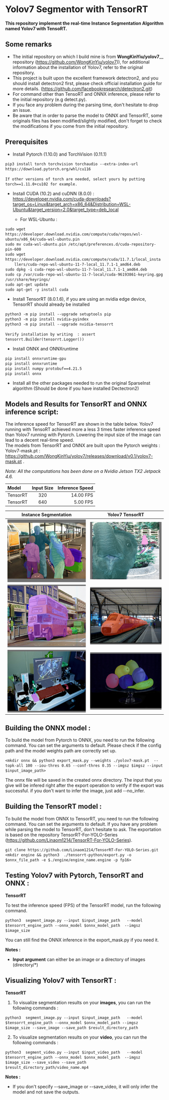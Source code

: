 # Yolov7 Segmentor with TensorRT
 **This repository implement the real-time Instance Segmentation Algorithm named Yolov7 with TensoRT.**
 
## Some remarks 
  - The initial repository on which I build mine is from **WongKinYiu/yolov7**__ repository (https://github.com/WongKinYiu/yolov7)), for additional information about the installation of Yolov7, refer to the original repository. 
  - This project is built upon the excellent framework detectron2, and you should install detectron2 first, please check official installation guide for more details. (https://github.com/facebookresearch/detectron2.git)
  - For command other than TensoRT and ONNX inference, please refer to the initial repository (e.g detect.py). 
  - If you face any problem during the parsing time, don't hesitate to drop an issue.
  - Be aware that in order to parse the model to ONNX and TensorRT, some originals files has been modified/slightly modified, don't forget to check the modifications if you come from the initial repository.
  
 
 ## Prerequisites
  - Install Pytorch (1.10.0) and TorchVision (0.11.1)
  ```
  pip3 install torch torchvision torchaudio --extra-index-url https://download.pytorch.org/whl/cu116
  
  If other versions of torch are needed, select yours by putting torch==1.11.0+cu102 for example.
  ```
  - Install CUDA (10.2) and cuDNN (8.0.0) : https://developer.nvidia.com/cuda-downloads?target_os=Linux&target_arch=x86_64&Distribution=WSL-Ubuntu&target_version=2.0&target_type=deb_local
  
    - For WSL-Ubuntu :
  ```
  sudo wget https://developer.download.nvidia.com/compute/cuda/repos/wsl-ubuntu/x86_64/cuda-wsl-ubuntu.pin
  sudo mv cuda-wsl-ubuntu.pin /etc/apt/preferences.d/cuda-repository-pin-600
  sudo wget https://developer.download.nvidia.com/compute/cuda/11.7.1/local_insta
      llers/cuda-repo-wsl-ubuntu-11-7-local_11.7.1-1_amd64.deb
sudo dpkg -i cuda-repo-wsl-ubuntu-11-7-local_11.7.1-1_amd64.deb
  sudo cp /var/cuda-repo-wsl-ubuntu-11-7-local/cuda-96193861-keyring.gpg /usr/share/keyrings/
  sudo apt-get update
  sudo apt-get -y install cuda
   ```
  
  - Install TensorRT (8.0.1.6), if you are using an nvidia edge device, TensorRT should already be installed
  ```
  python3 -m pip install --upgrade setuptools pip
  python3 -m pip install nvidia-pyindex
  python3 -m pip install --upgrade nvidia-tensorrt
  
  Verify installation by writing  : assert tensorrt.Builder(tensorrt.Logger())
  ```
  - Install ONNX and ONNXruntime
  ```
  pip install onnxruntime-gpu
  pip install onnxruntime
  pip install numpy protobuf==4.21.5  
  pip install onnx
  ```
  - Install all the other packages needed to run the original SparseInst algorithm (Should be done if you have installed Dectectron2)
 

 
 ## Models and Results for TensorRT and ONNX inference script:
 
 The inference speed for TensorRT are shown in the table below. Yolov7 running with TensoRT achieved more a less 3 times faster inference speed than Yolov7 running with Pytorch. Lowering the input size of the image can lead to a decent real-time speed.  
 The models from TensorRT and ONNX are built upon the Pytorch weights : Yolov7-mask.pt : https://github.com/WongKinYiu/yolov7/releases/download/v0.1/yolov7-mask.pt .
 
 *Note: All the computations has been done on a Nvidia Jetson TX2 Jetpack 4.6.*
 
 | Model | Input Size |  Inference Speed 
| :---         |     :---:      |     ---: |
| TensorRT     | 320    |  14.00 FPS    |
| TensorRT     | 640    |  5.00 FPS     |


  Instance Segmentation             |  Yolov7 TensorRT
:-------------------------:|:-------------------------:
![](results/640_trt_cv2img_VP_0.jpg)  |  ![](results/640_trt_cv2img_VP_1.jpg)
![](results/640_trt_cv2img_VP_2.jpg)  |  ![](results/640_trt_cv2img_VP_3.jpg)
![](results/640_trt_cv2img_VP_4.jpg)  |  ![](results/640_trt_cv2img_VP_5.jpg)
 

 ## Building the ONNX model  :
 
 To build the model from Pytorch to ONNX, you need to run the following command. You can set the arguments to default. Please check if the config path and the model weights path are correctly set up.
 ```
 <mkdir onnx && python3 export_mask.py --weights ./yolov7-mask.pt  --topk-all 100 --iou-thres 0.65 --conf-thres 0.35 --imgsz $imgsz --input $input_image_path>
 ```
 The onnx file will be saved in the created onnx directory. The input that you give will be infered right after the export operation to verify if the export was successful. if you don't want to infer the image, just add --no_infer.
 
  ## Building the TensorRT model  :
  
  To build the model from ONNX to TensorRT, you need to run the following command. You can set the arguments to default. If you have any problem while parsing the model to TensorRT, don't hesitate to ask. The exportation is based on the repository TensorRT-For-YOLO-Series (https://github.com/Linaom1214/TensorRT-For-YOLO-Series).
 ```
 git clone https://github.com/Linaom1214/TensorRT-For-YOLO-Series.git
 <mkdir engine && python3  ./tensorrt-python/export.py -o $onnx_file_path -e $./engine/engine_name.engine -p fp16>
 ```
 
  ## Testing Yolov7 with Pytorch, TensorRT and ONNX :
  **TensorRT**

  To test the inference speed (FPS) of the TensorRT model, run the following command. 

 ```
 python3  segment_image.py --input $input_image_path   --model $tensorrt_engine_path --onnx_model $onnx_model_path  --imgsz $image_size
 ```

 You can still find the ONNX inference in the export_mask.py if you need it. 

 
**Notes :**
- **Input argument** can either be an image or a directory of images (directory/*)
 
 ## Visualizing Yolov7 with TensorRT :
 **TensorRT**
  1. To visualize segmentation results on your **images**, you can run the following commands : 
 
 
 ```
python3  segment_image.py --input $input_image_path   --model $tensorrt_engine_path --onnx_model $onnx_model_path --imgsz $image_size --save_image --save_path $result_directory_path
 ```
 2. To visualize segmentation results on your **video**, you can run the following commands : 
 ```
python3  segment_video.py --input $input_video_path   --model $tensorrt_engine_path --onnx_model $onnx_model_path  --imgsz $image_size --save_video --save_path $result_directory_path/video_name.mp4
 ```

**Notes :**
- If you don't specify --save_image or --save_video, it will only infer the model and not save the outputs.


 
